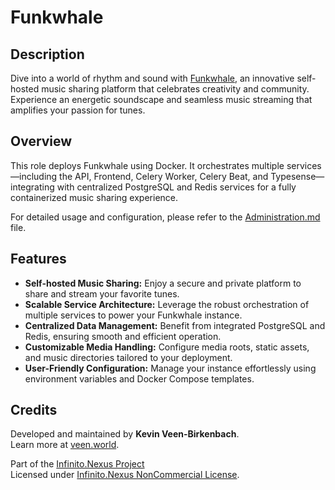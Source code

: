 # Funkwhale

## Description

Dive into a world of rhythm and sound with [Funkwhale](https://www.funkwhale.audio/), an innovative self-hosted music sharing platform that celebrates creativity and community. Experience an energetic soundscape and seamless music streaming that amplifies your passion for tunes.

## Overview

This role deploys Funkwhale using Docker. It orchestrates multiple services—including the API, Frontend, Celery Worker, Celery Beat, and Typesense—integrating with centralized PostgreSQL and Redis services for a fully containerized music sharing experience.

For detailed usage and configuration, please refer to the [Administration.md](./Administration.md) file.

## Features

- **Self-hosted Music Sharing:** Enjoy a secure and private platform to share and stream your favorite tunes.
- **Scalable Service Architecture:** Leverage the robust orchestration of multiple services to power your Funkwhale instance.
- **Centralized Data Management:** Benefit from integrated PostgreSQL and Redis, ensuring smooth and efficient operation.
- **Customizable Media Handling:** Configure media roots, static assets, and music directories tailored to your deployment.
- **User-Friendly Configuration:** Manage your instance effortlessly using environment variables and Docker Compose templates.

## Credits

Developed and maintained by **Kevin Veen-Birkenbach**.  
Learn more at [veen.world](https://www.veen.world).

Part of the [Infinito.Nexus Project](https://s.infinito.nexus/code)  
Licensed under [Infinito.Nexus NonCommercial License](https://s.infinito.nexus/license).
